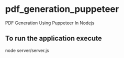 # pdf_generation_puppeteer
PDF Generation Using Puppeteer In Nodejs

## To run the application execute

node server/server.js